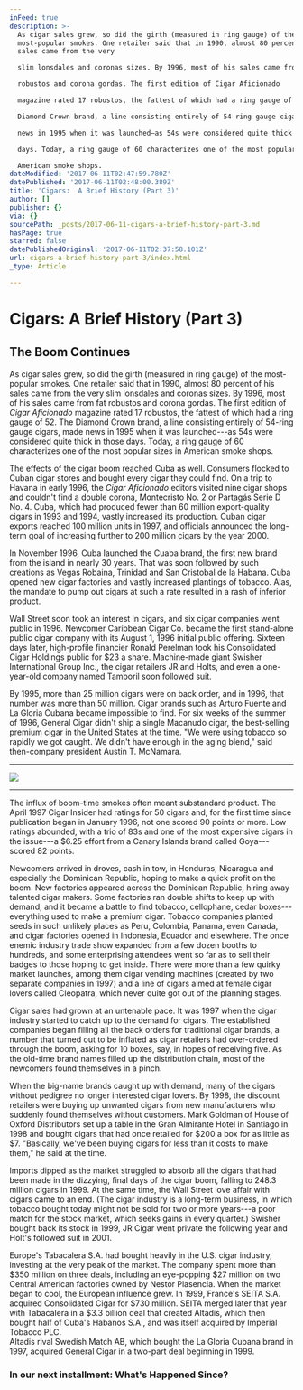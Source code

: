 ```yaml
---
inFeed: true
description: >-
  As cigar sales grew, so did the girth (measured in ring gauge) of the
  most-popular smokes. One retailer said that in 1990, almost 80 percent of his
  sales came from the very

  slim lonsdales and coronas sizes. By 1996, most of his sales came from fat

  robustos and corona gordas. The first edition of Cigar Aficionado

  magazine rated 17 robustos, the fattest of which had a ring gauge of 52. The

  Diamond Crown brand, a line consisting entirely of 54-ring gauge cigars, made

  news in 1995 when it was launched—as 54s were considered quite thick in those

  days. Today, a ring gauge of 60 characterizes one of the most popular sizes in

  American smoke shops.
dateModified: '2017-06-11T02:47:59.780Z'
datePublished: '2017-06-11T02:48:00.389Z'
title: 'Cigars:  A Brief History (Part 3)'
author: []
publisher: {}
via: {}
sourcePath: _posts/2017-06-11-cigars-a-brief-history-part-3.md
hasPage: true
starred: false
datePublishedOriginal: '2017-06-11T02:37:58.101Z'
url: cigars-a-brief-history-part-3/index.html
_type: Article

---
```

# **Cigars: A Brief History (Part 3)**

## **The Boom Continues**

As cigar sales grew, so did the girth (measured in ring gauge) of the most-popular smokes. One retailer said that in 1990, almost 80 percent of his sales came from the very
slim lonsdales and coronas sizes. By 1996, most of his sales came from fat
robustos and corona gordas. The first edition of _Cigar Aficionado_
magazine rated 17 robustos, the fattest of which had a ring gauge of 52\. The
Diamond Crown brand, a line consisting entirely of 54-ring gauge cigars, made
news in 1995 when it was launched---as 54s were considered quite thick in those
days. Today, a ring gauge of 60 characterizes one of the most popular sizes in
American smoke shops.

The effects of the cigar boom reached Cuba as well. Consumers flocked to Cuban cigar stores and bought every cigar they could find. On a trip to Havana in early 1996, the _Cigar Aficionado_ editors visited nine cigar shops and couldn't find a double
corona, Montecristo No. 2 or Partagás Serie D No. 4\. Cuba, which had produced
fewer than 60 million export-quality cigars in 1993 and 1994, vastly increased
its production. Cuban cigar exports reached 100 million units in 1997, and
officials announced the long-term goal of increasing further to 200 million
cigars by the year 2000\.

In November 1996, Cuba launched the Cuaba brand, the first new brand from the island in nearly 30 years. That was soon followed by such creations as Vegas Robaina, Trinidad and San Cristobal de la Habana. Cuba opened new cigar factories and vastly
increased plantings of tobacco. Alas, the mandate to pump out cigars at such a
rate resulted in a rash of inferior product.

Wall Street soon took an interest in cigars, and six cigar companies went public in 1996\. Newcomer Caribbean Cigar Co. became the first stand-alone public cigar company with its August 1, 1996 initial public offering. Sixteen days later, high-profile
financier Ronald Perelman took his Consolidated Cigar Holdings public for $23 a
share. Machine-made giant Swisher International Group Inc., the cigar retailers
JR and Holts, and even a one-year-old company named Tamboril soon followed
suit.

By 1995, more than 25 million cigars were on back order, and in 1996, that number was more than 50 million. Cigar brands such as Arturo Fuente and La Gloria Cubana became
impossible to find. For six weeks of the summer of 1996, General Cigar didn't
ship a single Macanudo cigar, the best-selling premium cigar in the United
States at the time. "We were using tobacco so rapidly we got caught. We didn't
have enough in the aging blend," said then-company president Austin T. McNamara.

---

![](https://the-grid-user-content.s3-us-west-2.amazonaws.com/a21633d2-a45b-4b6f-8400-aafa8f388893.jpg)

---

The influx of boom-time smokes often meant substandard product. The April 1997
Cigar Insider had ratings for 50 cigars and, for the first time since
publication began in January 1996, not one scored 90 points or more. Low
ratings abounded, with a trio of 83s and one of the most expensive cigars in
the issue---a $6.25 effort from a Canary Islands brand called Goya---scored 82
points.

Newcomers arrived in droves, cash in tow, in Honduras, Nicaragua and especially the Dominican Republic, hoping to make a quick profit on the boom. New factories appeared
across the Dominican Republic, hiring away talented cigar makers. Some
factories ran double shifts to keep up with demand, and it became a battle to
find tobacco, cellophane, cedar boxes---everything used to make a premium cigar.
Tobacco companies planted seeds in such unlikely places as Peru, Colombia,
Panama, even Canada, and cigar factories opened in Indonesia, Ecuador and
elsewhere. The once enemic industry trade show expanded from a few dozen booths
to hundreds, and some enterprising attendees went so far as to sell their
badges to those hoping to get inside. There were more than a few quirky market
launches, among them cigar vending machines (created by two separate companies
in 1997) and a line of cigars aimed at female cigar lovers called Cleopatra,
which never quite got out of the planning stages.

Cigar sales had grown at an untenable pace. It was 1997 when the cigar industry started to catch up to the demand for cigars. The established companies began filling all the back
orders for traditional cigar brands, a number that turned out to be inflated as
cigar retailers had over-ordered through the boom, asking for 10 boxes, say, in
hopes of receiving five. As the old-time brand names filled up the distribution
chain, most of the newcomers found themselves in a pinch.

When the big-name brands caught up with demand, many of the cigars without pedigree no longer interested cigar lovers. By 1998, the discount retailers were buying up
unwanted cigars from new manufacturers who suddenly found themselves without
customers. Mark Goldman of House of Oxford Distributors set up a table in the
Gran Almirante Hotel in Santiago in 1998 and bought cigars that had once
retailed for $200 a box for as little as $7\. "Basically, we've been buying
cigars for less than it costs to make them," he said at the time.

Imports dipped as the market struggled to absorb all the cigars that had been made in the dizzying, final days of the cigar boom, falling to 248.3 million cigars in 1999\. At the
same time, the Wall Street love affair with cigars came to an end. (The cigar
industry is a long-term business, in which tobacco bought today might not be
sold for two or more years---a poor match for the stock market, which seeks gains
in every quarter.) Swisher bought back its stock in 1999, JR Cigar went private
the following year and Holt's followed suit in 2001\.

Europe's Tabacalera S.A. had bought heavily in the U.S. cigar industry, investing at the very peak of the market. The company spent more than $350 million on three deals,
including an eye-popping $27 million on two Central American factories owned by
Nestor Plasencia. When the market began to cool, the European influence grew.
In 1999, France's SEITA S.A. acquired Consolidated Cigar for $730 million.
SEITA merged later that year with Tabacalera in a $3.3 billion deal that
created Altadis, which then bought half of Cuba's Habanos S.A., and was itself
acquired by Imperial Tobacco PLC.  
Altadis rival Swedish Match AB, which bought the La Gloria Cubana brand in
1997, acquired General Cigar in a two-part deal beginning in 1999\.

### **In our next installment: What's Happened Since?**